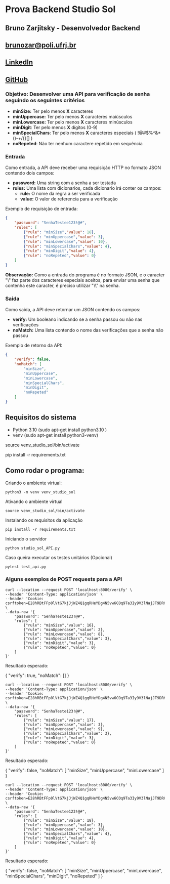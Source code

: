 # Prova Backend Studio Sol
## **Bruno Zarjitsky - Desenvolvedor Backend**
## **brunozar@poli.ufrj.br**
## **[LinkedIn](https://www.linkedin.com/in/brunozar "linkedin.com/in/brunozar")**
## **[GitHub](https://github.com/BrunoZarjitsky)**

### **Objetivo**: Desenvolver uma API para verificação de senha seguindo os seguintes critérios
 - **minSize:**  Ter pelo menos **X** caracteres
 - **minUppercase:** Ter pelo menos **X** caracteres maiúsculos
 - **minLowercase:** Ter pelo menos **X** caracteres minúsculos
 - **minDigit**: Ter pelo menos **X** dígitos (0-9)
 - **minSpecialChars**: Ter pelo menos **X** caracteres especiais ( !@#$%^&*()-+\/{}[] )
 - **noRepeted**: Não ter nenhum caractere repetido em sequência

### **Entrada**
Como entrada, a API deve receber uma requisição HTTP no formato JSON contendo dois campos:
 - **password:** Uma string com a senha a ser testada
 - **rules:** Uma lista com dicionarios, cada dicionario irá conter os campos:
    - **rule:** O nome da regra a ser verificada
    - **value:** O valor de referencia para a verificação

Exemplo de requisição de entrada:
```JSON
{
    "password": "SenhaTestee123!@#",
    "rules": [
        {"rule": "minSize","value": 18},
        {"rule": "minUppercase","value": 3},
        {"rule": "minLowercase","value": 10},
        {"rule": "minSpecialChars","value": 4},
        {"rule": "minDigit","value": 4},
        {"rule": "noRepeted","value": 0}
    ]
}
```
**Observação:** Como a entrada do programa é no formato JSON, e o caracter "\\" faz parte dos caracteres especiais aceitos, para enviar uma senha que contenha este caracter, é preciso utilizar "\\\\" na senha.

### **Saida**
Como saida, a API deve retornar um JSON contendo os campos:
 - **verify:** Um booleano indicando se a senha passou ou não nas verificações
 - **noMatch:** Uma lista contendo o nome das verificações que a senha não passou

Exemplo de retorno da API:
```JSON
{
    "verify": false,
    "noMatch": [
        "minSize",
        "minUppercase",
        "minLowercase",
        "minSpecialChars",
        "minDigit",
        "noRepeted"
    ]
}
```

## **Requisitos do sistema**
 - Python 3.10 (sudo apt-get install python3.10 )
 - venv (sudo apt-get install python3-venv)

source venv_studio_sol/bin/activate

pip install -r requirements.txt

## Como rodar o programa:
Criando o ambiente virtual:
    
    python3 -m venv venv_studio_sol

Ativando o ambiente virtual

    source venv_studio_sol/bin/activate

Instalando os requisitos da aplicação

    pip install -r requirements.txt

Iniciando o servidor

    python studio_sol_API.py

Caso queira executar os testes unitários (Opcional)

    pytest test_api.py

### Alguns exemplos de POST requests para a API

```CURL
curl --location --request POST 'localhost:8080/verify' \
--header 'Content-Type: application/json' \
--header 'Cookie: csrftoken=E28hRBtFFp0lVtG7kjJjWZ4Q1gqRHeYDg4N5vw6COq9Ta3Iy9V3lNajJT9DRKcPZ' \
--data-raw '{
    "password": "SenhaTeste123!@#",
    "rules": [
        {"rule": "minSize","value": 16},
        {"rule": "minUppercase","value": 2},
        {"rule": "minLowercase","value": 8},
        {"rule": "minSpecialChars","value": 3},
        {"rule": "minDigit","value": 3},
        {"rule": "noRepeted","value": 0}
    ]
}'
```
Resultado esperado:

{
    "verify": true,
    "noMatch": []
}

```CURL
curl --location --request POST 'localhost:8080/verify' \
--header 'Content-Type: application/json' \
--header 'Cookie: csrftoken=E28hRBtFFp0lVtG7kjJjWZ4Q1gqRHeYDg4N5vw6COq9Ta3Iy9V3lNajJT9DRKcPZ' \
--data-raw '{
    "password": "SenhaTeste123!@#",
    "rules": [
        {"rule": "minSize","value": 17},
        {"rule": "minUppercase","value": 3},
        {"rule": "minLowercase","value": 9},
        {"rule": "minSpecialChars","value": 3},
        {"rule": "minDigit","value": 3},
        {"rule": "noRepeted","value": 0}
    ]
}'
```
Resultado esperado:

{
    "verify": false,
    "noMatch": [
        "minSize",
        "minUppercase",
        "minLowercase"
    ]
}

```CURL
curl --location --request POST 'localhost:8080/verify' \
--header 'Content-Type: application/json' \
--header 'Cookie: csrftoken=E28hRBtFFp0lVtG7kjJjWZ4Q1gqRHeYDg4N5vw6COq9Ta3Iy9V3lNajJT9DRKcPZ' \
--data-raw '{
    "password": "SenhaTestee123!@#",
    "rules": [
        {"rule": "minSize","value": 18},
        {"rule": "minUppercase","value": 3},
        {"rule": "minLowercase","value": 10},
        {"rule": "minSpecialChars","value": 4},
        {"rule": "minDigit","value": 4},
        {"rule": "noRepeted","value": 0}
    ]
}'
```
Resultado esperado:

{
    "verify": false,
    "noMatch": [
        "minSize",
        "minUppercase",
        "minLowercase",
        "minSpecialChars",
        "minDigit",
        "noRepeted"
    ]
}
